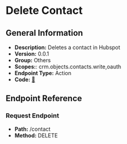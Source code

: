 # Delete Contact

## General Information

- **Description:** Deletes a contact in Hubspot
- **Version:** 0.0.1
- **Group:** Others
- **Scopes:**: crm.objects.contacts.write,oauth
- **Endpoint Type:** Action
- **Code:** [🔗](https://github.com/NangoHQ/integration-templates/tree/main/integrations/hubspot/actions/delete-contact.ts)

## Endpoint Reference

### Request Endpoint

- **Path:** /contact
- **Method:** DELETE
